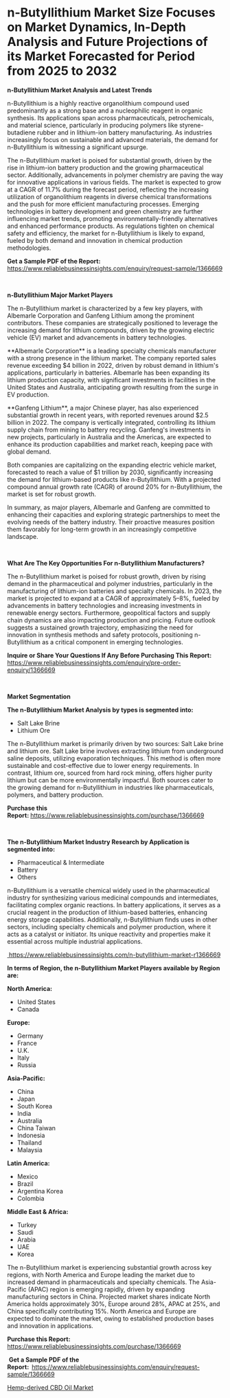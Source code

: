 <p><h1>n-Butyllithium Market Size Focuses on Market Dynamics, In-Depth Analysis and Future Projections of its Market Forecasted for Period from 2025 to 2032</h1></p><p><strong>n-Butyllithium Market Analysis and Latest Trends</strong></p>
<p><p>n-Butyllithium is a highly reactive organolithium compound used predominantly as a strong base and a nucleophilic reagent in organic synthesis. Its applications span across pharmaceuticals, petrochemicals, and material science, particularly in producing polymers like styrene-butadiene rubber and in lithium-ion battery manufacturing. As industries increasingly focus on sustainable and advanced materials, the demand for n-Butyllithium is witnessing a significant upsurge.</p><p>The n-Butyllithium market is poised for substantial growth, driven by the rise in lithium-ion battery production and the growing pharmaceutical sector. Additionally, advancements in polymer chemistry are paving the way for innovative applications in various fields. The market is expected to grow at a CAGR of 11.7% during the forecast period, reflecting the increasing utilization of organolithium reagents in diverse chemical transformations and the push for more efficient manufacturing processes. Emerging technologies in battery development and green chemistry are further influencing market trends, promoting environmentally-friendly alternatives and enhanced performance products. As regulations tighten on chemical safety and efficiency, the market for n-Butyllithium is likely to expand, fueled by both demand and innovation in chemical production methodologies.</p></p>
<p><strong>Get a Sample PDF of the Report:&nbsp;</strong> <a href="https://www.reliablebusinessinsights.com/enquiry/request-sample/1366669?utm_campaign=2215&utm_medium=2&utm_source=Github&utm_content=ia&utm_term=22032025&utm_id=n-butyllithium">https://www.reliablebusinessinsights.com/enquiry/request-sample/1366669</a></p>
<p>&nbsp;</p>
<p><strong>n-Butyllithium Major Market Players</strong></p>
<p><p>The n-Butyllithium market is characterized by a few key players, with Albemarle Corporation and Ganfeng Lithium among the prominent contributors. These companies are strategically positioned to leverage the increasing demand for lithium compounds, driven by the growing electric vehicle (EV) market and advancements in battery technologies.</p><p>**Albemarle Corporation** is a leading specialty chemicals manufacturer with a strong presence in the lithium market. The company reported sales revenue exceeding $4 billion in 2022, driven by robust demand in lithium's applications, particularly in batteries. Albemarle has been expanding its lithium production capacity, with significant investments in facilities in the United States and Australia, anticipating growth resulting from the surge in EV production.</p><p>**Ganfeng Lithium**, a major Chinese player, has also experienced substantial growth in recent years, with reported revenues around $2.5 billion in 2022. The company is vertically integrated, controlling its lithium supply chain from mining to battery recycling. Ganfeng's investments in new projects, particularly in Australia and the Americas, are expected to enhance its production capabilities and market reach, keeping pace with global demand.</p><p>Both companies are capitalizing on the expanding electric vehicle market, forecasted to reach a value of $1 trillion by 2030, significantly increasing the demand for lithium-based products like n-Butyllithium. With a projected compound annual growth rate (CAGR) of around 20% for n-Butyllithium, the market is set for robust growth.</p><p>In summary, as major players, Albemarle and Ganfeng are committed to enhancing their capacities and exploring strategic partnerships to meet the evolving needs of the battery industry. Their proactive measures position them favorably for long-term growth in an increasingly competitive landscape.</p></p>
<p>&nbsp;</p>
<p><strong>What Are The Key Opportunities For n-Butyllithium Manufacturers?</strong></p>
<p><p>The n-Butyllithium market is poised for robust growth, driven by rising demand in the pharmaceutical and polymer industries, particularly in the manufacturing of lithium-ion batteries and specialty chemicals. In 2023, the market is projected to expand at a CAGR of approximately 5–8%, fueled by advancements in battery technologies and increasing investments in renewable energy sectors. Furthermore, geopolitical factors and supply chain dynamics are also impacting production and pricing. Future outlook suggests a sustained growth trajectory, emphasizing the need for innovation in synthesis methods and safety protocols, positioning n-Butyllithium as a critical component in emerging technologies.</p></p>
<p><strong>Inquire or Share Your Questions If Any Before Purchasing This Report:</strong> <a href="https://www.reliablebusinessinsights.com/enquiry/pre-order-enquiry/1366669?utm_campaign=2215&utm_medium=2&utm_source=Github&utm_content=ia&utm_term=22032025&utm_id=n-butyllithium">https://www.reliablebusinessinsights.com/enquiry/pre-order-enquiry/1366669</a></p>
<p>&nbsp;</p>
<p><strong>Market Segmentation</strong></p>
<p><strong>The n-Butyllithium Market Analysis by types is segmented into:</strong></p>
<p><ul><li>Salt Lake Brine</li><li>Lithium Ore</li></ul></p>
<p><p>The n-Butyllithium market is primarily driven by two sources: Salt Lake brine and lithium ore. Salt Lake brine involves extracting lithium from underground saline deposits, utilizing evaporation techniques. This method is often more sustainable and cost-effective due to lower energy requirements. In contrast, lithium ore, sourced from hard rock mining, offers higher purity lithium but can be more environmentally impactful. Both sources cater to the growing demand for n-Butyllithium in industries like pharmaceuticals, polymers, and battery production.</p></p>
<p><strong>Purchase this Report:&nbsp;</strong><a href="https://www.reliablebusinessinsights.com/purchase/1366669?utm_campaign=2215&utm_medium=2&utm_source=Github&utm_content=ia&utm_term=22032025&utm_id=n-butyllithium">https://www.reliablebusinessinsights.com/purchase/1366669</a></p>
<p>&nbsp;</p>
<p><strong>The n-Butyllithium Market Industry Research by Application is segmented into:</strong></p>
<p><ul><li>Pharmaceutical & Intermediate</li><li>Battery</li><li>Others</li></ul></p>
<p><p>n-Butyllithium is a versatile chemical widely used in the pharmaceutical industry for synthesizing various medicinal compounds and intermediates, facilitating complex organic reactions. In battery applications, it serves as a crucial reagent in the production of lithium-based batteries, enhancing energy storage capabilities. Additionally, n-Butyllithium finds uses in other sectors, including specialty chemicals and polymer production, where it acts as a catalyst or initiator. Its unique reactivity and properties make it essential across multiple industrial applications.</p></p>
<p><a href="https://www.reliablebusinessinsights.com/n-butyllithium-market-r1366669?utm_campaign=2215&utm_medium=2&utm_source=Github&utm_content=ia&utm_term=22032025&utm_id=n-butyllithium">&nbsp;https://www.reliablebusinessinsights.com/n-butyllithium-market-r1366669</a></p>
<p><strong>In terms of Region, the n-Butyllithium Market Players available by Region are:</strong></p>
<p>
    <p> <strong> North America: </strong>
        <ul>
            <li>United States</li>
            <li>Canada</li>
        </ul>
        </p> 
    <p> <strong> Europe: </strong>
        <ul>
            <li>Germany</li>
            <li>France</li>
            <li>U.K.</li>
            <li>Italy</li>
            <li>Russia</li>
        </ul>
        </p> 
    <p> <strong> Asia-Pacific: </strong>
        <ul>
            <li>China</li>
            <li>Japan</li>
            <li>South Korea</li>
            <li>India</li>
            <li>Australia</li>
            <li>China Taiwan</li>
            <li>Indonesia</li>
            <li>Thailand</li>
            <li>Malaysia</li>
        </ul>
        </p> 
    <p> <strong> Latin America: </strong>
        <ul>
            <li>Mexico</li>
            <li>Brazil</li>
            <li>Argentina Korea</li>
            <li>Colombia</li>
        </ul>
        </p> 
    <p> <strong> Middle East & Africa: </strong>
        <ul>
            <li>Turkey</li>
            <li>Saudi</li>
            <li>Arabia</li>
            <li>UAE</li>
            <li>Korea</li>
        </ul>
    </p>
    </p>
<p><p>The n-Butyllithium market is experiencing substantial growth across key regions, with North America and Europe leading the market due to increased demand in pharmaceuticals and specialty chemicals. The Asia-Pacific (APAC) region is emerging rapidly, driven by expanding manufacturing sectors in China. Projected market shares indicate North America holds approximately 30%, Europe around 28%, APAC at 25%, and China specifically contributing 15%. North America and Europe are expected to dominate the market, owing to established production bases and innovation in applications.</p></p>
<p><strong>Purchase this Report: </strong><a href="https://www.reliablebusinessinsights.com/purchase/1366669?utm_campaign=2215&utm_medium=2&utm_source=Github&utm_content=ia&utm_term=22032025&utm_id=n-butyllithium">https://www.reliablebusinessinsights.com/purchase/1366669</a></p>
<p>&nbsp;<strong>Get a Sample PDF of the Report:&nbsp;&nbsp;</strong><a href="https://www.reliablebusinessinsights.com/enquiry/request-sample/1366669?utm_campaign=2215&utm_medium=2&utm_source=Github&utm_content=ia&utm_term=22032025&utm_id=n-butyllithium">https://www.reliablebusinessinsights.com/enquiry/request-sample/1366669</a></p>
<p><strong></strong></p>
<p><p><a href="https://github.com/SanjidaMahmud54/Market-Research-Report-List-2/blob/main/hemp-derived-cbd-oil-market.md?utm_campaign=2215&utm_medium=2&utm_source=Github&utm_content=ia&utm_term=22032025&utm_id=n-butyllithium">Hemp-derived CBD Oil Market</a></p></p>